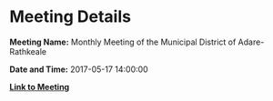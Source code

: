 # Meeting Details

**Meeting Name:** Monthly Meeting of the Municipal District of Adare-Rathkeale

**Date and Time:** 2017-05-17 14:00:00

**[Link to Meeting](https://www.limerick.ie/council/whats-on/monthly-meeting-municipal-district-adare-rathkeale-0)**
